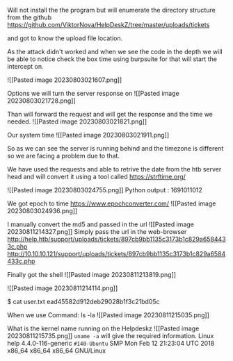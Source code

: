 Will not install the the program but will enumerate the directory structure from the github
https://github.com/ViktorNova/HelpDeskZ/tree/master/uploads/tickets

and got to know the upload file location.

As the attack didn't worked and when we see the code in the depth we will be able to notice check the box time using burpsuite for that will start the intercept on.

![[Pasted image 20230803021607.png]]

Options we will turn the server response on
![[Pasted image 20230803021728.png]]

Than will forward the request and will get the response and the time we needed.
![[Pasted image 20230803021821.png]]

Our system time
![[Pasted image 20230803021911.png]]

So as we can see the server is running behind and the timezone is different so we are facing a problem due to that.

We have used the requests and able to retrive the date from the htb server head and will convert it using a tool called https://strftime.org/

![[Pasted image 20230803024755.png]]
Python output : 1691011012

We got epoch to time https://www.epochconverter.com/
![[Pasted image 20230803024936.png]]

I manually convert the md5 and passed in the url
![[Pasted image 20230811214327.png]]
Simply pass the url in the web-browser
http://help.htb/support/uploads/tickets/897cb9bb1135c3173b1c829a6584433c.php
http://10.10.10.121/support/uploads/tickets/897cb9bb1135c3173b1c829a6584433c.php

Finally got the shell
![[Pasted image 20230811213819.png]]

![[Pasted image 20230811214114.png]]

$ cat user.txt
ead45582d912deb29028b1f3c21bd05c

When we use 
Command: ls -la
![[Pasted image 20230811215035.png]]

What is the kernel name running on the Helpdeskz
![[Pasted image 20230811215735.png]]
`uname -a` will give the required information.
Linux help 4.4.0-116-generic  `#140-Ubuntu` SMP Mon Feb 12 21:23:04 UTC 2018 x86_64 x86_64 x86_64 GNU/Linux
